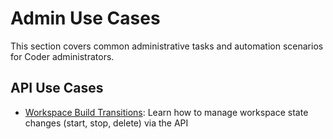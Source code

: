 # Admin Use Cases

This section covers common administrative tasks and automation scenarios for Coder administrators.

## API Use Cases

- [Workspace Build Transitions](./workspace-build-transitions.md): Learn how to manage workspace state changes (start, stop, delete) via the API

<children></children>